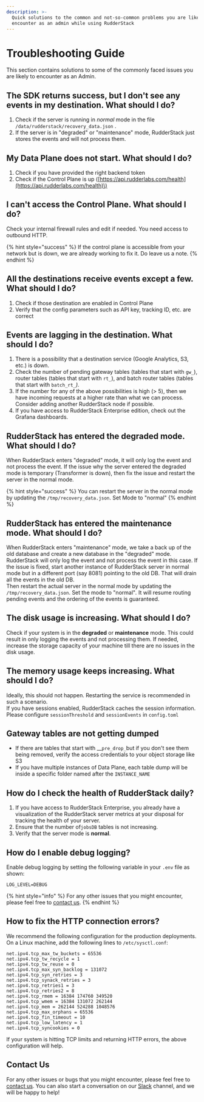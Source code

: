 ```yaml
---
description: >-
  Quick solutions to the common and not-so-common problems you are likely to
  encounter as an admin while using RudderStack
---
```


# Troubleshooting Guide

This section contains solutions to some of the commonly faced issues you are likely to encounter as an Admin.

## The SDK returns success, but I don't see any events in my destination. What **should I do?**

1. Check if the server is running in _normal_ mode in the file `/data/rudderstack/recovery_data.json` .
2. If the server is in "degraded" or "maintenance" mode, RudderStack just stores the events and will not process them.

##  My Data Plane does not start. What should I do?

1. Check if you have provided the right backend token
2. Check if the Control Plane is up \([https://api.rudderlabs.com/health](https://api.rudderlabs.com/health)\)

## I can't access the Control Plane. What should I do?

Check your internal firewall rules and edit if needed. You need access to outbound HTTP. 

{% hint style="success" %}
If the control plane is accessible from your network but is down, we are already working to fix it. Do leave us a note.
{% endhint %}

## All the destinations receive events except a few. What should I do?

1. Check if those destination are enabled  in Control Plane
2. Verify that the config parameters such as API key, tracking ID, etc. are correct

## Events are lagging in the destination. What should I do?

1. There is a possibility that a destination service \(Google Analytics, S3, etc.\) is down. 
2. Check the number of pending gateway tables \(tables that start with `gw_`\),  router tables \(tables that start with `rt_`\), and batch router tables \(tables that start with `batch_rt_`_\)._
3. If the number for any of the above possibilities is high \(&gt; 5\), then we have incoming requests at a higher rate than what we can process. Consider adding another RudderStack node if possible.
4. If you have access to RudderStack Enterprise edition, check out the Grafana dashboards.

## RudderStack has entered the degraded mode. What should I do?

When RudderStack enters "degraded" mode, it will only log the event and not process the event. If the issue why the server entered the degraded mode is temporary \(Transformer is down\), then fix the issue and restart the server in the normal mode.

{% hint style="success" %}
You can restart the server in the normal mode by updating the `/tmp/recovery_data.json`. Set Mode to "normal"
{% endhint %}

## RudderStack has entered the maintenance mode. What should I do?

When RudderStack enters "maintenance" mode, we take a back up of the old database and create a new database in the "degraded" mode. RudderStack will only log the event and not process the event in this case. If the issue is fixed, start another instance of RudderStack server in normal mode but in a different port \(say 8081\) pointing to the old DB. That will drain all the events in the old DB.  
Then restart the actual server in the normal mode by updating the `/tmp/recovery_data.json`. Set the mode to "normal"_._ It will resume routing pending events and the ordering of the events is guaranteed.

## The disk usage is increasing. What should I do?

Check if your system is in the **degraded** or **maintenance** mode. This could result in only logging the events and not processing them. If needed, increase the storage capacity of your machine till there are no issues in the disk usage.

## The memory usage keeps increasing. What should I do?

Ideally, this should not happen. Restarting the service is recommended in such a scenario.  
If you have sessions enabled, RudderStack caches the session information. Please configure `sessionThreshold` and `sessionEvents` in `config.toml`

## Gateway tables are not getting dumped

* If there are tables that start with __`pre_drop_`but if you don't see them being removed, verify the access credentials to your object storage like S3
* If you have multiple instances of Data Plane, each table dump will be inside a specific folder named after the `INSTANCE_NAME`

## How do I check the health of RudderStack daily?

1. If you have access to RudderStack Enterprise, you already have a visualization of the RudderStack server metrics at your disposal for tracking the health of your server. 
2. Ensure that the number of`jobsDB` tables is not increasing.
3. Verify that the server mode is **normal**.

## How do I enable debug logging?

Enable debug logging by setting the following variable in your `.env` file as shown:

```text
LOG_LEVEL=DEBUG
```

{% hint style="info" %}
For any other issues that you might encounter, please feel free to [contact us](https://rudderstack.com/contact/).
{% endhint %}

## How to fix the HTTP connection errors?

We recommend the following configuration for the production deployments. On a Linux machine, add the following lines to `/etc/sysctl.conf`:

```text
net.ipv4.tcp_max_tw_buckets = 65536
net.ipv4.tcp_tw_recycle = 1
net.ipv4.tcp_tw_reuse = 0
net.ipv4.tcp_max_syn_backlog = 131072
net.ipv4.tcp_syn_retries = 3
net.ipv4.tcp_synack_retries = 3
net.ipv4.tcp_retries1 = 3
net.ipv4.tcp_retries2 = 8
net.ipv4.tcp_rmem = 16384 174760 349520
net.ipv4.tcp_wmem = 16384 131072 262144
net.ipv4.tcp_mem = 262144 524288 1048576
net.ipv4.tcp_max_orphans = 65536
net.ipv4.tcp_fin_timeout = 10
net.ipv4.tcp_low_latency = 1
net.ipv4.tcp_syncookies = 0
```

If your system is hitting TCP limits and returning HTTP errors, the above configuration will help.

## Contact Us

For any other issues or bugs that you might encounter, please feel free to [contact us](mailto:%20docs@rudderstack.com). You can also start a conversation on our [Slack](https://resources.rudderstack.com/join-rudderstack-slack) channel, and we will be happy to help!

